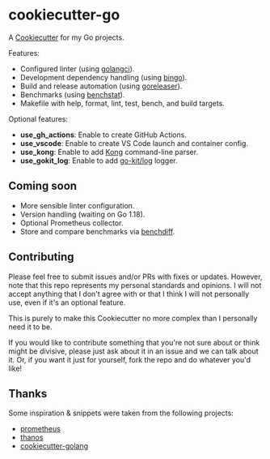 # cookiecutter-go

A [Cookiecutter](https://github.com/cookiecutter/cookiecutter) for my Go projects.

Features:

- Configured linter (using [golangci](https://golangci-lint.run)).
- Development dependency handling (using [bingo](https://github.com/bwplotka/bingo)).
- Build and release automation (using [goreleaser](https://goreleaser.com)).
- Benchmarks (using [benchstat](https://pkg.go.dev/golang.org/x/perf/cmd/benchstat)).
- Makefile with help, format, lint, test, bench, and build targets.

Optional features:

- **use_gh_actions**: Enable to create GitHub Actions.
- **use_vscode**: Enable to create VS Code launch and container config.
- **use_kong**: Enable to add [Kong](https://github.com/alecthomas/kong) command-line parser.
- **use_gokit_log**: Enable to add [go-kit/log](https://github.com/go-kit/log) logger.

## Coming soon

- More sensible linter configuration.
- Version handling (waiting on Go 1.18).
- Optional Prometheus collector.
- Store and compare benchmarks via [benchdiff](https://github.com/WillAbides/benchdiff).

## Contributing

Please feel free to submit issues and/or PRs with fixes or updates. However,
note that this repo represents my personal standards and opinions. I will not
accept anything that I don't agree with or that I think I will not personally
use, even if it's an optional feature.

This is purely to make this Cookiecutter no more complex than I personally need
it to be.

If you would like to contribute something that you're not sure about or think
might be divisive, please just ask about it in an issue and we can talk about
it. Or, if you want it just for yourself, fork the repo and do whatever you'd
like!

## Thanks

Some inspiration & snippets were taken from the following projects:

- [prometheus](https://github.com/prometheus)
- [thanos](https://github.com/thanos-io/thanos)
- [cookiecutter-golang](https://github.com/lacion/cookiecutter-golang)
